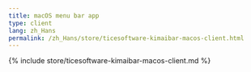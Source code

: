 ```yaml
---
title: macOS menu bar app
type: client
lang: zh_Hans
permalink: /zh_Hans/store/ticesoftware-kimaibar-macos-client.html
---
```


{% include store/ticesoftware-kimaibar-macos-client.md %}